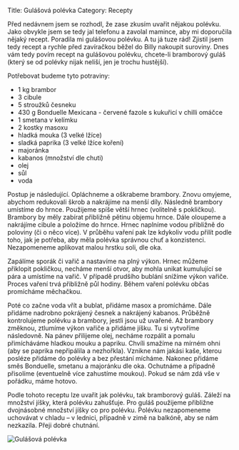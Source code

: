 Title: Gulášová polévka
Category: Recepty

Před nedávnem jsem se rozhodl, že zase zkusím uvařit nějakou polévku.
Jako obvykle jsem se tedy jal telefonu a zavolal mamince, aby mi
doporučila nějaký recept. Poradila mi gulášovou polévku. A tu já tuze
rád! Zjistil jsem tedy recept a rychle před zavíračkou běžel do Billy
nakoupit suroviny. Dnes vám tedy povím recept na gulášovou polévku,
chcete-li bramborový guláš (který se od polévky nijak neliší, jen je
trochu hustější).

Potřebovat budeme tyto potraviny:

- 1 kg brambor
- 3 cibule
- 5 stroužků česneku
- 430 g Bonduelle Mexicana - červené fazole s kukuřicí v chilli omáčce
- 1 smetana v kelímku
- 2 kostky masoxu
- hladká mouka (3 velké lžíce)
- sladká paprika (3 velké lžíce koření)
- majoránka
- kabanos (množství dle chuti)
- olej
- sůl
- voda

Postup je následující. Opláchneme a oškrabeme brambory. Znovu omyjeme,
abychom redukovali škrob a nakrájíme na menší díly. Následně brambory
umístíme do hrnce. Použijeme spíše větší hrnec (volitelně s pokličkou).
Brambory by měly zabírat přibližně pětinu objemu hrnce. Dále oloupeme a
nakrájíme cibule a položíme do hrnce. Hrnec naplníme vodou přibližně do
poloviny (či o něco více). V průběhu vaření pak lze kdykoliv vodu přilít
podle toho, jak je potřeba, aby měla polévka správnou chuť a
konzistenci. Nezapomeneme aplikovat malou hrstku soli, dle oka.

Zapálíme sporák či vařič a nastavíme na plný výkon. Hrnec můžeme
přiklopit pokličkou, necháme menší otvor, aby mohla unikat kumulující se
pára a umístíme na vařič. V případě prudšího bublání snížíme výkon
vařiče. Proces vaření trvá přibližně půl hodiny. Během vaření polévku
občas promícháme měchačkou.

Poté co začne voda vřít a bublat, přidáme masox a promícháme. Dále
přidáme nadrobno pokrájený česnek a nakrájený kabanos. Průběžně
kontrolujeme polévku a brambory, jestli jsou už uvařené. Až brambory
změknou, ztlumíme výkon vařiče a přidáme jíšku. Tu si vytvoříme
následovně. Na pánev přilijeme olej, necháme rozpálit a pomalu
přimícháváme hladkou mouku a papriku. Chvíli smažíme na mírném ohni (aby
se paprika nepřipálila a nezhořkla). Vznikne nám jakási kaše, kterou
posléze přidáme do polévky a bez přestání mícháme. Nakonec přidáme směs
Bonduelle, smetanu a majoránku dle oka. Ochutnáme a případně přisolíme
(eventuelně více zahustíme moukou). Pokud se nám zdá vše v pořádku, máme
hotovo.

Podle tohoto receptu lze uvařit jak polévku, tak bramborový guláš.
Záleží na množství jíšky, která polévku zahušťuje. Pro guláš použijeme
přibližne dvojnásobné množství jíšky co pro polévku. Polévku
nezapomeneme uchovávat v chladu – v lednici, případně v zimě na balkóně,
aby se nám nezkazila. Přeji dobré chutnání.

![Gulášová polévka]({filename}images/gulasova-polevka.jpg)
